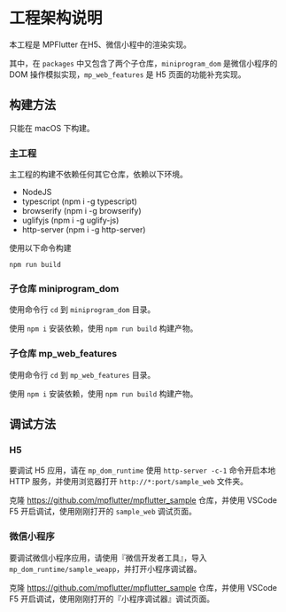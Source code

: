# 工程架构说明

本工程是 MPFlutter 在H5、微信小程中的渲染实现。

其中，在 `packages` 中又包含了两个子仓库，`miniprogram_dom` 是微信小程序的 DOM 操作模拟实现，`mp_web_features` 是 H5 页面的功能补充实现。

## 构建方法

只能在 macOS 下构建。

### 主工程

主工程的构建不依赖任何其它仓库，依赖以下环境。

* NodeJS
* typescript (npm i -g typescript)
* browserify (npm i -g browserify)
* uglifyjs (npm i -g uglify-js)
* http-server (npm i -g http-server)

使用以下命令构建 

```
npm run build
```

### 子仓库 miniprogram_dom

使用命令行 `cd` 到 `miniprogram_dom` 目录。

使用 `npm i` 安装依赖，使用 `npm run build` 构建产物。

### 子仓库 mp_web_features

使用命令行 `cd` 到 `mp_web_features` 目录。

使用 `npm i` 安装依赖，使用 `npm run build` 构建产物。

## 调试方法

### H5

要调试 H5 应用，请在 `mp_dom_runtime` 使用 `http-server -c-1` 命令开启本地 HTTP 服务，并使用浏览器打开 `http://*:port/sample_web` 文件夹。

克隆 https://github.com/mpflutter/mpflutter_sample 仓库，并使用 VSCode F5 开启调试，使用刚刚打开的 `sample_web` 调试页面。

### 微信小程序

要调试微信小程序应用，请使用『微信开发者工具』，导入 `mp_dom_runtime/sample_weapp`，并打开小程序调试器。

克隆 https://github.com/mpflutter/mpflutter_sample 仓库，并使用 VSCode F5 开启调试，使用刚刚打开的『小程序调试器』调试页面。